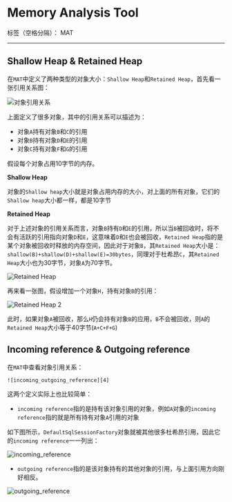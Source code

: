 ﻿# Memory Analysis Tool

标签（空格分隔）： MAT

---

## Shallow Heap & Retained Heap ##
在`MAT`中定义了两种类型的对象大小：`Shallow Heap`和`Retained Heap`，首先看一张引用关系图：

![对象引用关系][1]

上面定义了很多对象，其中的引用关系可以描述为：

 - 对象`A`持有对象`B`和`C`的引用
 - 对象`B`持有对象`D`和`E`的引用
 - 对象`C`持有对象`F`和`G`的引用

假设每个对象占用10字节的内存。

**Shallow Heap**

对象的`Shallow heap`大小就是对象占用内存的大小，对上面的所有对象，它们的`Shallow heap`大小都一样，都是10字节

**Retained Heap**

对于上述对象的引用关系而言，对象`B`持有`D`和`E`的引用，所以当`B`被回收时，将不会有活跃的引用指向对象`D`和`E`，这意味着`D`和`E`也会被回收，`Retained Heap`指的是某个对象被回收时释放的内存空间，因此对于对象`B`，其`Retained Heap`大小是：`shallow(B)+shallow(D)+shallow(E)=30bytes`，同理对于杜希昂`C`，其`Retained Heap`大小也为30字节，对象`A`为70字节。

![Retained Heap][2]

再来看一张图，假设增加一个对象`H`，持有对象`B`的引用：

![Retained Heap 2][3]

此时，如果对象`A`被回收，那么`H`仍会持有对象`B`的应用，`B`不会被回收，则`A`的`Retained Heap`大小等于40字节(`A+C+F+G`)

## Incoming reference & Outgoing reference ##
在`MAT`中查看对象引用关系：

    ![incoming_outgoing_reference][4]
    
这两个定义实际上也比较简单：

 - `incoming reference`指的是持有该对象引用的对象，例如`A`对象的`incoming reference`指的就是所有持有对象`A`引用的对象

如下图所示，`DefaultSqlSessionFactory`对象就被其他很多杜希昂引用，因此它的`incoming reference`一一列出：

![incoming_reference][5]

 - `outgoing reference`指的是该对象持有的其他对象的引用，与上面引用方向刚好相反。

![outgoing_reference][6]


 
 


  [1]: https://github.com/yudnkuku/SpringMvcDemo/blob/master/summary/tools/Shallow-heap-1.png
  [2]: https://github.com/yudnkuku/SpringMvcDemo/blob/master/summary/tools/shallow-heap-2-1.png
  [3]: https://github.com/yudnkuku/SpringMvcDemo/blob/master/summary/tools/Shallow-heap-3-1.png
  [4]: https://github.com/yudnkuku/SpringMvcDemo/blob/master/summary/tools/incoming_outgoing_references.png
  [5]: https://github.com/yudnkuku/SpringMvcDemo/blob/master/summary/tools/incoming_reference.jpg
  [6]: https://github.com/yudnkuku/SpringMvcDemo/blob/master/summary/tools/outgoing_reference.jpg